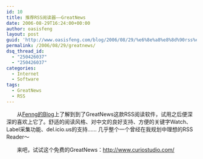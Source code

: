 ```yaml
---
id: 10
title: 推荐RSS阅读器——GreatNews
date: 2006-08-29T16:24:00+00:00
author: oasisfeng
layout: post
guid: 'http://www.oasisfeng.com/blog/2006/08/29/%e6%8e%a8%e8%8d%90rss%e9%98%85%e8%af%bb%e5%99%a8%e2%80%94%e2%80%94greatnews/'
permalink: /2006/08/29/greatnews/
dsq_thread_id:
  - "250426037"
  - "250426037"
categories:
  - Internet
  - Software
tags:
  - GreatNews
  - RSS
---
```

　　从[Fenng的Blog](http://www.dbanotes.net)上了解到到了GreatNews这款RSS阅读软件，试用之后便深深的喜欢上它了。舒适的阅读风格、对中文的良好支持、方便的关键字Watch、Label采集功能、del.icio.us的支持…… 几乎整个一个曾经在我规划中理想的RSS Reader～

　　来吧，试试这个免费的GreatNews：<http://www.curiostudio.com/>